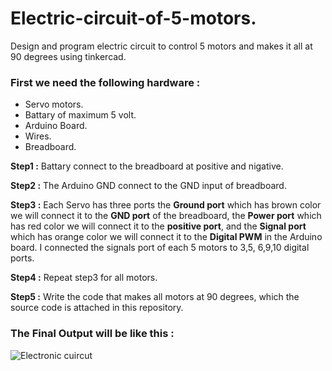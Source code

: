 # Electric-circuit-of-5-motors.
Design and program electric circuit to control 5 motors and makes it all at 90 degrees using tinkercad.


<h3> First we need the following hardware : </h3>

* Servo motors.  
* Battary of maximum 5 volt.  
* Arduino Board.  
* Wires.  
* Breadboard.   



**Step1 :** Battary connect to the breadboard at positive and nigative. 

**Step2 :** The Arduino GND connect to the GND input of breadboard.  

**Step3 :** Each Servo has three ports the **Ground port** which has brown color we will connect it to the **GND port** of the breadboard, the **Power port** which has red color we will connect it to the **positive port**, and the **Signal port** which has orange color we will connect it to the **Digital PWM** in the Arduino board. I connected the signals port of each 5 motors to 3,5, 6,9,10 digital ports. 

**Step4 :** Repeat step3 for all motors.  

**Step5 :** Write the code that makes all motors at 90 degrees, which the source code is attached in this repository.  

 <h3> The Final Output will be like this : </h3>

![Electronic cuircut](https://user-images.githubusercontent.com/43522153/123474940-6274cd80-d603-11eb-8460-73ae6d5f7d56.gif)





